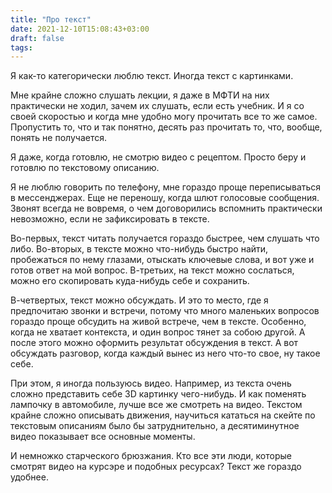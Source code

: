 ```yaml
---
title: "Про текст"
date: 2021-12-10T15:08:43+03:00
draft: false
tags:
---
```



Я как-то категорически люблю текст. Иногда текст с картинками.

Мне крайне сложно слушать лекции, я даже в МФТИ на них практически не ходил, зачем их слушать, если есть учебник. И я со
своей скоростью и когда мне удобно могу прочитать все то же самое. Пропустить то, что и так понятно, десять раз
прочитать то, что, вообще, понять не получается.

Я даже, когда готовлю, не смотрю видео с рецептом. Просто беру и готовлю по текстовому описанию.

<!--more-->

Я не люблю говорить по телефону, мне гораздо проще переписываться в мессенджерах. Еще не переношу, когда шлют голосовые
сообщения. Звонят всегда не вовремя, о чем договорились вспомнить практически невозможно, если не зафиксировать в
тексте.

Во-первых, текст читать получается гораздо быстрее, чем слушать что либо. Во-вторых, в тексте можно что-нибудь быстро
найти, пробежаться по нему глазами, отыскать ключевые слова, и вот уже и готов ответ на мой вопрос. В-третьих, на текст
можно сослаться, можно его скопировать куда-нибудь себе и сохранить.

В-четвертых, текст можно обсуждать. И это то место, где я предпочитаю звонки и встречи, потому что много маленьких
вопросов гораздо проще обсудить на живой встрече, чем в тексте. Особенно, когда не хватает контекста, и один вопрос
тянет за собою другой. А после этого можно оформить результат обсуждения в текст. А вот обсуждать разговор, когда каждый
вынес из него что-то свое, ну такое себе.

При этом, я иногда пользуюсь видео. Например, из текста очень сложно представить себе 3D картинку чего-нибудь. И как
поменять лампочку в автомобиле, лучше все же смотреть на видео. Текстом крайне сложно описывать движения, научиться
кататься на скейте по текстовым описаниям было бы затруднительно, а десятиминутное видео показывает все основные
моменты.

И немножко старческого брюзжания. Кто все эти люди, которые смотрят видео на курсэре и подобных ресурсах? Текст же
гораздо удобнее.
